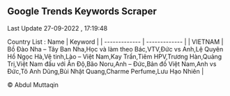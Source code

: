 

## Google Trends Keywords Scraper 
 
Last Update 27-09-2022 , 17:19:48

Country List :
 Name  | Keyword |
| ------------- | ------------- |
| VIETNAM | Bồ Đào Nha – Tây Ban Nha,Học và làm theo Bác,VTV,Đức vs Anh,Lệ Quyên Hồ Ngọc Hà,Vệ tinh,Lào – Việt Nam,Kay Trần,Tiêm HPV,Trương Hàn,Quảng Trị,Việt Nam đấu với Ấn Độ,Bão Noru,Anh – Đức,Bản đồ Việt Nam,Anh vs Đức,Tô Anh Dũng,Bùi Nhật Quang,Charme Perfume,Lưu Hạo Nhiên |



© Abdul Muttaqin 
